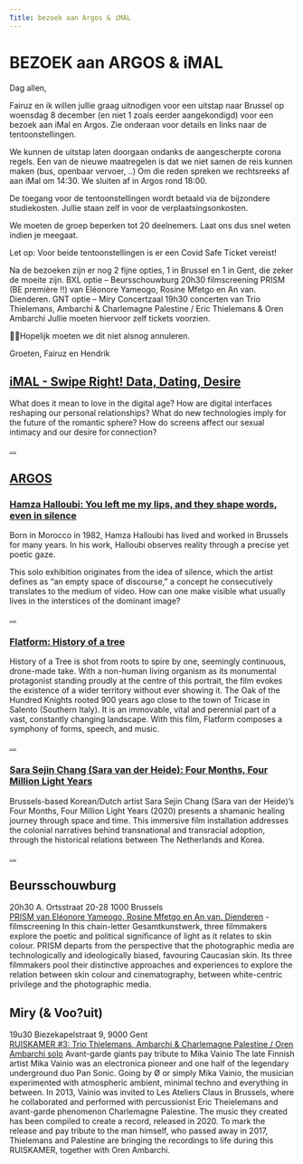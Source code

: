 ```yaml
---
Title: bezoek aan Argos & iMAL
---
```

# BEZOEK aan ARGOS & iMAL

Dag allen,

Fairuz en ik willen jullie graag uitnodigen voor een uitstap naar Brussel op woensdag 8 december (en niet 1 zoals eerder aangekondigd) voor een bezoek aan iMal en Argos. Zie onderaan voor details en links naar de tentoonstellingen.

We kunnen de uitstap laten doorgaan ondanks de aangescherpte corona regels. Een van de nieuwe maatregelen is dat we niet samen de reis kunnen maken (bus, openbaar vervoer, ..) Om die reden spreken we rechtsreeks af aan iMal om 14:30. We sluiten af in Argos rond 18:00.   

De toegang voor de tentoonstellingen wordt betaald via de bijzondere studiekosten. Jullie staan zelf in voor de verplaatsingsonkosten.   

We moeten de groep beperken tot 20 deelnemers. Laat ons dus snel weten indien je meegaat.

Let op: Voor beide tentoonstellingen is er een Covid Safe Ticket vereist!

Na de bezoeken zijn er nog 2 fijne opties, 1 in Brussel en 1 in Gent, die zeker de moeite zijn.
BXL optie – Beursschouwburg 20h30 filmscreening PRISM (BE première !!)  van Eléonore Yameogo, Rosine Mfetgo en An van. Dienderen.
GNT optie – Miry Concertzaal 19h30 concerten van Trio Thielemans, Ambarchi & Charlemagne Palestine / Eric Thielemans & Oren Ambarchi
Jullie moeten hiervoor zelf tickets voorzien.

🤞🏻Hopelijk moeten we dit niet alsnog annuleren.

Groeten,
Fairuz en Hendrik


## [iMAL - Swipe Right! Data, Dating, Desire](https://www.imal.org/nl/events/swipe-right-data-dating-desire)
What does it mean to love in the digital age? How are digital interfaces reshaping our personal relationships? What do new technologies imply for the future of the romantic sphere? How do screens affect our sexual intimacy and our desire for connection?    

[...](https://www.imal.org/en/events/swipe-right-data-dating-desire)

## [ARGOS](https://www.argosarts.org/)
### [Hamza Halloubi: You left me my lips, and they shape words, even in silence](https://www.argosarts.org/event/hamza-halloubi-you-left-me-my-lips-and-they-shape-words-even-in-silence-1)
Born in Morocco in 1982, Hamza Halloubi has lived and worked in Brussels for many years. In his work, Halloubi observes reality through a precise yet poetic gaze.

This solo exhibition originates from the idea of silence, which the artist defines as “an empty space of discourse,” a concept he consecutively translates to the medium of video. How can one make visible what usually lives in the interstices of the dominant image?    

[...](https://www.argosarts.org/event/hamza-halloubi-you-left-me-my-lips-and-they-shape-words-even-in-silence-1)

### [Flatform: History of a tree](https://www.argosarts.org/event/flatform-history-of-a-tree)
History of a Tree is shot from roots to spire by one, seemingly continuous, drone-made take. With a non-human living organism as its monumental protagonist standing proudly at the centre of this portrait, the film evokes the existence of a wider territory without ever showing it. The Oak of the Hundred Knights rooted 900 years ago close to the town of Tricase in Salento (Southern Italy). It is an immovable, vital and perennial part of a vast, constantly changing landscape. With this film, Flatform composes a symphony of forms, speech, and music.    

[...](https://www.argosarts.org/event/flatform-history-of-a-tree)

### [Sara Sejin Chang (Sara van der Heide): Four Months, Four Million Light Years](https://www.argosarts.org/event/sara-sejin-chang-sara-van-der-heide-four-months-four-million-light-years-1)
Brussels-based Korean/Dutch artist Sara Sejin Chang (Sara van der Heide)’s Four Months, Four Million Light Years (2020) presents a shamanic healing journey through space and time. This immersive film installation addresses the colonial narratives behind transnational and transracial adoption, through the historical relations between The Netherlands and Korea.    

[...](https://www.argosarts.org/event/sara-sejin-chang-sara-van-der-heide-four-months-four-million-light-years-1)
<!--
## [Aay Liparoto](https://www.aliparoto.com/)

Aay Liparoto  [1987°, USA] was educated in Visual Arts in London and completed a MFA at KASK with a seductive reflection on normative gender performance with the 9 month long daily performance project 'Andrew has His Period' and the movie 'Andrew a Strong Courageous Warrior'.

> A. Liparoto studied the construction of identity and left her womanhood to  subsequently transform into a male and androgynous person. Filmed over nine months in the maker’s apartment, real life gradually becomes a performance in which it seems almost impossible to escape fiction’s power.

Aay uses long term performance as a form of research to examine the power in the banal. Their output is predominately video, text and performance, working with accessible technology, personal digital archives and DIY strategies to reflect on the mechanics of everyday life. In both their solo and collaborative practice, they are currently focused on feminist co–authorship as a method for resisting the oversimplification of mainstream narratives of historically marginalised voices.

They are currently in development of 360°cinematic virtual reality work, [Small Acts Of Violence](https://www.aliparoto.com/small-acts-of-violence), which is focused on the entanglement of love and violence in primary relationships, in production with ARGOS.
-->
## Beursschouwburg
20h30 A. Ortsstraat 20-28 1000 Brussels    
[PRISM van Eléonore Yameogo, Rosine Mfetgo en An van. Dienderen](https://beursschouwburg.be/en/events/rosine-mbakam-eleonore-yameogo-and-an-van-dienderen-prism/) - filmscreening
In this chain-letter Gesamtkunstwerk, three filmmakers explore the poetic and political significance of light as it relates to skin colour.
PRISM departs from the perspective that the photographic media are technologically and ideologically biased, favouring Caucasian skin. Its three filmmakers pool their distinctive approaches and experiences to explore the relation between skin colour and cinematography, between white-centric privilege and the photographic media.

## Miry (& Voo?uit)
19u30 Biezekapelstraat 9, 9000 Gent    
[RUISKAMER #3: Trio Thielemans, Ambarchi & Charlemagne Palestine / Oren Ambarchi solo](https://miryconcertzaal.be/trio-thielemans-ambarchi-charlemagne-palestine-eric-thielemans-oren-ambarchi/)
Avant-garde giants pay tribute to Mika Vainio
The late Finnish artist Mika Vainio was an electronica pioneer and one half of the legendary underground duo Pan Sonic. Going by Ø or simply Mika Vainio, the musician experimented with atmospheric ambient, minimal techno and everything in between. In 2013, Vainio was invited to Les Ateliers Claus in Brussels, where he collaborated and performed with percussionist Eric Theielemans and avant-garde phenomenon Charlemagne Palestine.
The music they created has been compiled to create a record, released in 2020. To mark the release and pay tribute to the man himself, who passed away in 2017, Thielemans and Palestine are bringing the recordings to life during this RUISKAMER, together with Oren Ambarchi.

<!--
## Programma

* 13:10 afspraak Gent SP
* 13:23 vertrek trein naar BXL Noord
* 14:04 aankomst trein

* 14:30 bezoek iMal
* 15:50 vertrek naar Argos
* 16:00 Bezoek Argos
* 17:30 Einde

Vertrek naar BXL Noord
* 18:21 Vertrek trein naar Gent SP
-->
